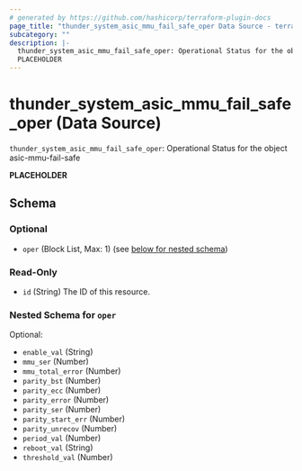 ```yaml
---
# generated by https://github.com/hashicorp/terraform-plugin-docs
page_title: "thunder_system_asic_mmu_fail_safe_oper Data Source - terraform-provider-thunder"
subcategory: ""
description: |-
  thunder_system_asic_mmu_fail_safe_oper: Operational Status for the object asic-mmu-fail-safe
  PLACEHOLDER
---
```


# thunder_system_asic_mmu_fail_safe_oper (Data Source)

`thunder_system_asic_mmu_fail_safe_oper`: Operational Status for the object asic-mmu-fail-safe

__PLACEHOLDER__



<!-- schema generated by tfplugindocs -->
## Schema

### Optional

- `oper` (Block List, Max: 1) (see [below for nested schema](#nestedblock--oper))

### Read-Only

- `id` (String) The ID of this resource.

<a id="nestedblock--oper"></a>
### Nested Schema for `oper`

Optional:

- `enable_val` (String)
- `mmu_ser` (Number)
- `mmu_total_error` (Number)
- `parity_bst` (Number)
- `parity_ecc` (Number)
- `parity_error` (Number)
- `parity_ser` (Number)
- `parity_start_err` (Number)
- `parity_unrecov` (Number)
- `period_val` (Number)
- `reboot_val` (String)
- `threshold_val` (Number)


